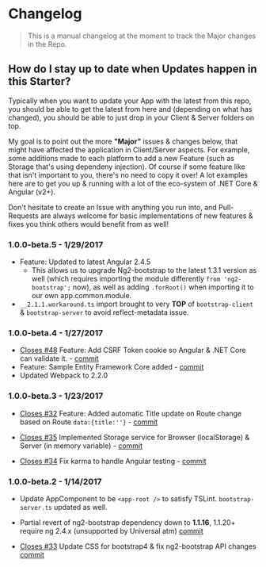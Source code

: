 # Changelog

> This is a manual changelog at the moment to track the Major changes in the Repo.

## How do I stay up to date when Updates happen in this Starter?

Typically when you want to update your App with the latest from this repo, you should be able to get the latest from here
 and (depending on what has changed), you should be able to just drop in your Client & Server folders on top.

My goal is to point out the more **"Major"** issues & changes below, that might have affected the application in Client/Server aspects. 
For example, some additions made to each platform to add a new Feature (such as Storage that's using dependeny injection). 
Of course if some feature like that isn't important to you, there's no need to copy it over! A lot examples here are to get you up & 
running with a lot of the eco-system of .NET Core & Angular (v2+).

Don't hesitate to create an Issue with anything you run into, and Pull-Requests are always welcome for basic implementations of new features & fixes 
you think others would benefit from as well!

### 1.0.0-beta.5 - 1/29/2017
- Feature: Updated to latest Angular 2.4.5
  - This allows us to upgrade Ng2-bootstrap to the latest 1.3.1 version as well (which requires importing the module differently `from 'ng2-bootstrap';` now), 
  as well as adding `.forRoot()` when importing it to our own app.common.module.
- `__2.1.1.workaround.ts` import brought to very **TOP** of `bootstrap-client` & `bootstrap-server` to avoid reflect-metadata issue.

### 1.0.0-beta.4 - 1/27/2017
- [Closes #48](https://github.com/MarkPieszak/aspnetcore-angular2-universal/issues/48) Feature: Add CSRF Token cookie so Angular & .NET Core can validate it. - [commit](https://github.com/MarkPieszak/aspnetcore-angular2-universal/commit/5d0cbe48245889a2b6f1cdfb67bad492d80c85c5)
- Feature: Sample Entity Framework Core added - [commit](https://github.com/MarkPieszak/aspnetcore-angular2-universal/commit/b132d6a5707ccdb826b2cfbc2d8610343901b452)
- Updated Webpack to 2.2.0 

### 1.0.0-beta.3 - 1/23/2017

- [Closes #32](https://github.com/MarkPieszak/aspnetcore-angular2-universal/issues/32) Feature: Added automatic Title update on Route change based on Route `data:{title:''}` - 
[commit](https://github.com/MarkPieszak/aspnetcore-angular2-universal/commit/b2f15cd16d2dcc43df30b9549d1cf2ced90f66e2)

- [Closes #35](https://github.com/MarkPieszak/aspnetcore-angular2-universal/issues/35) Implemented Storage service for 
Browser (localStorage) & Server (in memory variable) - [commit](https://github.com/MarkPieszak/aspnetcore-angular2-universal/commit/a5b3be3cf35c9da4c2bd7b3ede98b07f243cfeac)

- [Closes #34](https://github.com/MarkPieszak/aspnetcore-angular2-universal/issues/45) Fix karma to handle Angular 
testing - [commit](https://github.com/MarkPieszak/aspnetcore-angular2-universal/commit/1777f43ca23ede6c46d3cd37c1a2d35605a1355d)


### 1.0.0-beta.2 - 1/14/2017

- Update AppComponent to be `<app-root />` to satisfy TSLint. `bootstrap-server.ts` updated as well.

- Partial revert of ng2-bootstrap dependency down to **1.1.16**, 1.1.20+ require ng 2.4.x (unsupported by Universal atm) [commit](https://github.com/MarkPieszak/aspnetcore-angular2-universal/commit/524df2df00113d0ee2953b44ae40167112192f89)

- [Closes #33](https://github.com/MarkPieszak/aspnetcore-angular2-universal/issues/33) Update CSS for bootstrap4 & fix ng2-bootstrap API changes  [commit](https://github.com/MarkPieszak/aspnetcore-angular2-universal/commit/d0c0e7d98b9ac043be9880ba2656ddf0f0f2222d)
